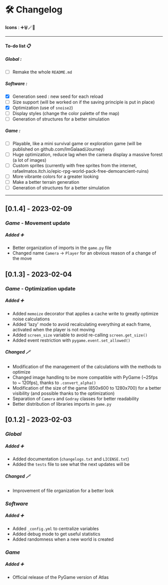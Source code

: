 # 🛠 Changelog

__Icons__ : ➕🗑🪄🐛

<hr>

#### To-do list 📋
##### Global :
- [ ] Remake the whole `README.md`
##### Software :
- [x] Generation seed : new seed for each reload
- [ ] Size support (will be worked on if the saving principle is put in place)
- [x] Optimization (use of `snoise2`)
- [ ] Display styles (change the color palette of the map)
- [ ] Generation of structures for a better simulation
##### Game :
- [ ] Playable, like a mini survival game or exploration game (will be published on github.com/ImGalaad/Journey)
- [ ] Huge optimization, reduce lag when the camera display a massive forest (a lot of images)
- [ ] Custom sprites (currently with free sprites from the internet, rafaelmatos.itch.io/epic-rpg-world-pack-free-demoancient-ruins)
- [ ] More vibrante colors for a greater looking
- [ ] Make a better terrain generation
- [ ] Generation of structures for a better simulation

<hr>

## [0.1.4] - 2023-02-09

### _Game_ - Movement update
##### Added  ➕
- Better organization of imports in the `game.py` file
- Changed name `Camera` -> `Player` for an obvious reason of a change of the move

## [0.1.3] - 2023-02-04

### _Game_ - Optimization update
##### Added  ➕
- Added `memoize` decorator that applies a cache write to greatly optimize noise calculations
- Added 'lazy' mode to avoid recalculating everything at each frame, activated when the player is not moving
- Added `screen_size` variable to avoid re-calling `screen.get_size()`
- Added event restriction with `pygame.event.set_allowed()`

##### Changed 🪄
- Modification of the management of the calculations with the methods to optimize
- Changed image handling to be more compatible with PyGame (~25fps to ~ 120fps), thanks to `.convert_alpha()`
- Modification of the size of the game (850x600 to 1280x700) for a better visibility (and possible thanks to the optimization)
- Separation of `Camera` and `Godray` classes for better readability
- Better distribution of libraries imports in `game.py`

## [0.1.2] - 2023-02-03

### _Global_
##### Added ➕
- Added documentation (`changelogs.txt` and `LICENSE.txt`)
- Added the `tests` file to see what the next updates will be
##### Changed 🪄
- Improvement of file organization for a better look


### _Software_
##### Added ➕
- Added `_config.yml` to centralize variables
- Added debug mode to get useful statistics
- Added randomness when a new world is created

### _Game_
##### Added  ➕
- Official release of the PyGame version of Atlas
